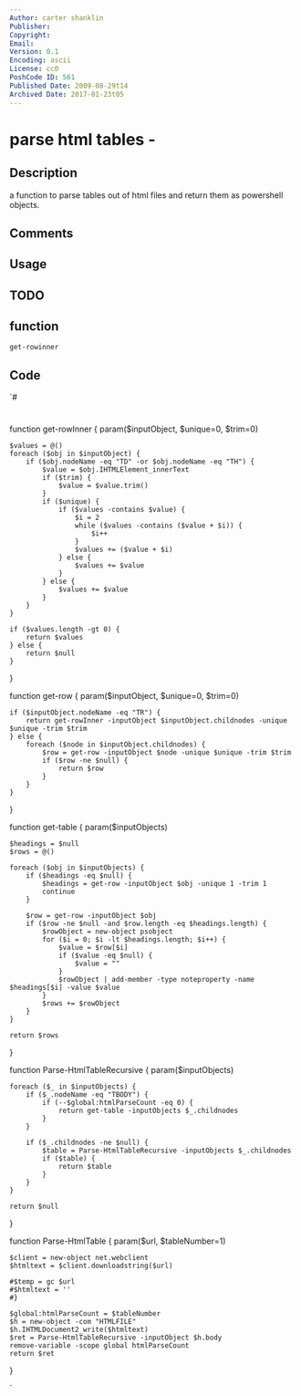 ```yaml
---
Author: carter shanklin
Publisher: 
Copyright: 
Email: 
Version: 0.1
Encoding: ascii
License: cc0
PoshCode ID: 561
Published Date: 2009-08-29t14
Archived Date: 2017-01-23t05
---
```


# parse html tables - 

## Description

a function to parse tables out of html files and return them as powershell objects.

## Comments



## Usage



## TODO



## function

`get-rowinner`

## Code

`#
 #
 #
 #
 
 function get-rowInner {
 	param($inputObject, $unique=0, $trim=0)
 
 	$values = @()
 	foreach ($obj in $inputObject) {
 		if ($obj.nodeName -eq "TD" -or $obj.nodeName -eq "TH") {
 			$value = $obj.IHTMLElement_innerText
 			if ($trim) {
 				$value = $value.trim()
 			}
 			if ($unique) {
 				if ($values -contains $value) {
 					$i = 2
 					while ($values -contains ($value + $i)) {
 						$i++
 					}
 					$values += ($value + $i)
 				} else {
 					$values += $value
 				}
 			} else {
 				$values += $value
 			}
 		}
 	}
 
 	if ($values.length -gt 0) {
 		return $values
 	} else {
 		return $null
 	}
 }	
 
 function get-row {
 	param($inputObject, $unique=0, $trim=0)
 
 	if ($inputObject.nodeName -eq "TR") {
 		return get-rowInner -inputObject $inputObject.childnodes -unique $unique -trim $trim
 	} else {
 		foreach ($node in $inputObject.childnodes) {
 			$row = get-row -inputObject $node -unique $unique -trim $trim
 			if ($row -ne $null) {
 				return $row
 			}
 		}
 	}
 }
 
 function get-table {
 	param($inputObjects)
 
 	$headings = $null
 	$rows = @()
 
 	foreach ($obj in $inputObjects) {
 		if ($headings -eq $null) {
 			$headings = get-row -inputObject $obj -unique 1 -trim 1
 			continue
 		}
 
 		$row = get-row -inputObject $obj
 		if ($row -ne $null -and $row.length -eq $headings.length) {
 			$rowObject = new-object psobject
 			for ($i = 0; $i -lt $headings.length; $i++) {
 				$value = $row[$i]
 				if ($value -eq $null) {
 					$value = ""
 				}
 				$rowObject | add-member -type noteproperty -name $headings[$i] -value $value
 			}
 			$rows += $rowObject
 		}
 	}
 
 	return $rows
 }
 
 function Parse-HtmlTableRecursive {
 	param($inputObjects)
 
 	foreach ($_ in $inputObjects) {
 		if ($_.nodeName -eq "TBODY") {
 			if (--$global:htmlParseCount -eq 0) {
 				return get-table -inputObjects $_.childnodes
 			}
 		}
 
 		if ($_.childnodes -ne $null) {
 			$table = Parse-HtmlTableRecursive -inputObjects $_.childnodes
 			if ($table) {
 				return $table
 			}
 		}
 	}
 
 	return $null
 }
 
 function Parse-HtmlTable {
 	param($url, $tableNumber=1)
 
 	$client = new-object net.webclient
 	$htmltext = $client.downloadstring($url)
 
 	#$temp = gc $url
 	#$htmltext = ''
 	#}
 
 	$global:htmlParseCount = $tableNumber
 	$h = new-object -com "HTMLFILE"
 	$h.IHTMLDocument2_write($htmltext)
 	$ret = Parse-HtmlTableRecursive -inputObject $h.body
 	remove-variable -scope global htmlParseCount
 	return $ret
 }
 
`

